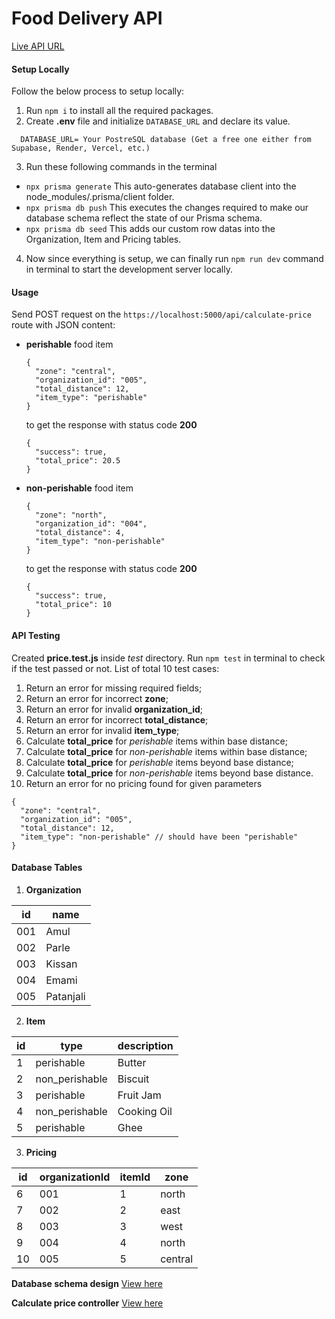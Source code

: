# Food Delivery API

[Live API URL](https://viga-food-delivery-api.vercel.app)

#### Setup Locally
Follow the below process to setup locally:
1. Run `npm i` to install all the required packages.
2. Create **.env** file and initialize `DATABASE_URL` and declare its value.
  ```
    DATABASE_URL= Your PostreSQL database (Get a free one either from Supabase, Render, Vercel, etc.)
  ```
3. Run these following commands in the terminal
  - `npx prisma generate` This auto-generates database client into the node_modules/.prisma/client folder.
  - `npx prisma db push` This executes the changes required to make our database schema reflect the state of our Prisma schema.
  - `npx prisma db seed` This adds our custom row datas into the Organization, Item and Pricing tables.
4. Now since everything is setup, we can finally run `npm run dev` command in terminal to start the development server locally.

#### Usage
Send POST request on the `https://localhost:5000/api/calculate-price` route with JSON content:
- **perishable** food item
  ```
  {
    "zone": "central",
    "organization_id": "005",
    "total_distance": 12,
    "item_type": "perishable"
  }
  ```
  to get the response with status code **200**
  ```
  {
    "success": true,
    "total_price": 20.5
  }
  ```
- **non-perishable** food item
  ```
  {
    "zone": "north",
    "organization_id": "004",
    "total_distance": 4,
    "item_type": "non-perishable"
  }
  ```
  to get the response with status code **200**
  ```
  {
    "success": true,
    "total_price": 10
  }
  ```

#### API Testing
Created **price.test.js** inside *test* directory.
Run `npm test` in terminal to check if the test passed or not.
List of total 10 test cases:
1. Return an error for missing required fields;
2. Return an error for incorrect **zone**;
3. Return an error for invalid **organization_id**;
4. Return an error for incorrect **total_distance**;
5. Return an error for invalid **item_type**;
6. Calculate **total_price** for *perishable* items within base distance;
7. Calculate **total_price** for *non-perishable* items within base distance;
8. Calculate **total_price** for *perishable* items beyond base distance;
9. Calculate **total_price** for *non-perishable* items beyond base distance.
10. Return an error for no pricing found for given parameters 
```
{
  "zone": "central",
  "organization_id": "005",
  "total_distance": 12,
  "item_type": "non-perishable" // should have been "perishable"
}
```

#### Database Tables
1. **Organization**

| id  |   name    |
| --- | --------- |
| 001 |   Amul    |
| 002 |   Parle   |
| 003 |  Kissan   |
| 004 |   Emami   |
| 005 | Patanjali |

2. **Item**

| id |      type      | description |
| -- | -------------- | ----------- |
| 1  |   perishable   |   Butter    |
| 2  | non_perishable |   Biscuit   |
| 3  |   perishable   |  Fruit Jam  |
| 4  | non_perishable | Cooking Oil |
| 5  |   perishable   |    Ghee     |

3. **Pricing**

| id | organizationId | itemId |  zone   |
| -- | -------------- | ------ | ------- |
| 6  |      001       |   1    |  north  |
| 7  |      002       |   2    |  east   |
| 8  |      003       |   3    |  west   |
| 9  |      004       |   4    |  north  |
| 10 |      005       |   5    | central |

**Database schema design**
[View here](https://github.com/Shubham-Lal/Food-Delivery-API/blob/javascript/docs/SCHEMA.md)

**Calculate price controller**
[View here](https://github.com/Shubham-Lal/Food-Delivery-API/blob/javascript/docs/PRICE.md)